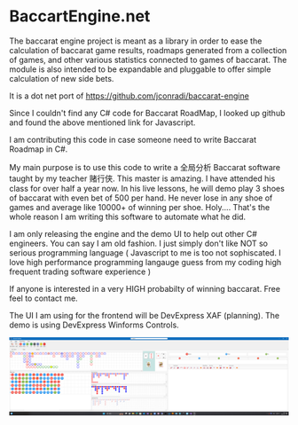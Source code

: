 # BaccartEngine.net

The baccarat engine project is meant as a library in order to ease the calculation of baccarat game results, roadmaps generated from a collection of games, and other various statistics connected to games of baccarat. The module is also intended to be expandable and pluggable to offer simple calculation of new side bets.

It is a dot net port of https://github.com/jconradi/baccarat-engine

Since I couldn't find any C# code for Baccarat RoadMap, I looked up github and found the above mentioned link for Javascript.

I am contributing this code in case someone need to write Baccarat Roadmap in C#. 

My main purpose is to use this code to write a 全局分析 Baccarat software taught by my teacher 赌行侠. This master is amazing. I have attended his class for over half a year now. In his live lessons, he will demo play 3 shoes of baccarat with even bet of 500 per hand. He never lose in any shoe of games and average like 10000+ of winning per shoe. Holy....
That's the whole reason I am writing this software to automate what he did.

I am only releasing the engine and the demo UI to help out other C# engineers. You can say I am old fashion. I just simply don't like NOT so serious programming language ( Javascript to me is too not sophiscated. I love high performance programming langauge guess from my coding high frequent trading software experience )

If anyone is interested in a very HIGH probabilty of winning baccarat. Free feel to contact me.

The UI I am using for the frontend will be DevExpress XAF (planning). The demo is using DevExpress Winforms Controls.

![Current DevExpress UI](https://raw.githubusercontent.com/FreemindTrader/BaccaratEngine.net/refs/heads/master/RoadMapUI/2025-01-04_05-18-17.png?raw=true)


